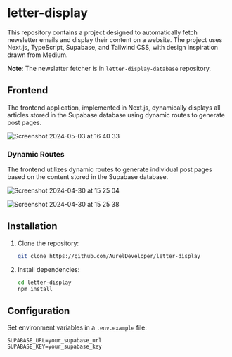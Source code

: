 # letter-display

This repository contains a project designed to automatically fetch newsletter emails and display their content on a website. The project uses Next.js, TypeScript, Supabase, and Tailwind CSS, with design inspiration drawn from Medium.

**Note**: The newslatter fetcher is in `letter-display-database` repository.

## Frontend

The frontend application, implemented in Next.js, dynamically displays all articles stored in the Supabase database using dynamic routes to generate post pages.

![Screenshot 2024-05-03 at 16 40 33](https://github.com/AurelDeveloper/letter-display/assets/150530607/bb7b7ca4-4e7d-4c76-8498-1135ded4f935)

### Dynamic Routes

The frontend utilizes dynamic routes to generate individual post pages based on the content stored in the Supabase database.

![Screenshot 2024-04-30 at 15 25 04](https://github.com/AurelDeveloper/letter-display/assets/150530607/47fff1d3-ea0c-4132-8775-4ace8ca5062a)

![Screenshot 2024-04-30 at 15 25 38](https://github.com/AurelDeveloper/letter-display/assets/150530607/88abddc7-618a-4966-89c7-bc788f29827a)

## Installation

1. Clone the repository:

   ```bash
   git clone https://github.com/AurelDeveloper/letter-display
   ```

2. Install dependencies:

   ```bash
   cd letter-display
   npm install
   ```

## Configuration

Set environment variables in a `.env.example` file:

   ```plaintext
   SUPABASE_URL=your_supabase_url
   SUPABASE_KEY=your_supabase_key
   ```
